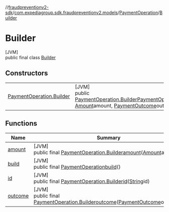//[fraudpreventionv2-sdk](../../../../index.md)/[com.expediagroup.sdk.fraudpreventionv2.models](../../index.md)/[PaymentOperation](../index.md)/[Builder](index.md)

# Builder

[JVM]\
public final class [Builder](index.md)

## Constructors

| | |
|---|---|
| [PaymentOperation.Builder](-payment-operation.-builder.md) | [JVM]<br>public [PaymentOperation.Builder](index.md)[PaymentOperation.Builder](-payment-operation.-builder.md)([String](https://docs.oracle.com/javase/8/docs/api/java/lang/String.html)id, [Amount](../../-amount/index.md)amount, [PaymentOutcome](../../-payment-outcome/index.md)outcome) |

## Functions

| Name | Summary |
|---|---|
| [amount](amount.md) | [JVM]<br>public final [PaymentOperation.Builder](index.md)[amount](amount.md)([Amount](../../-amount/index.md)amount) |
| [build](build.md) | [JVM]<br>public final [PaymentOperation](../index.md)[build](build.md)() |
| [id](id.md) | [JVM]<br>public final [PaymentOperation.Builder](index.md)[id](id.md)([String](https://docs.oracle.com/javase/8/docs/api/java/lang/String.html)id) |
| [outcome](outcome.md) | [JVM]<br>public final [PaymentOperation.Builder](index.md)[outcome](outcome.md)([PaymentOutcome](../../-payment-outcome/index.md)outcome) |
